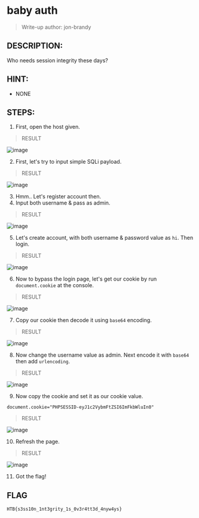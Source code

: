 # baby auth
> Write-up author: jon-brandy
## DESCRIPTION:
Who needs session integrity these days?
## HINT:
- NONE
## STEPS:
1. First, open the host given.

> RESULT

![image](https://user-images.githubusercontent.com/70703371/209568013-d2099f8e-d51d-48a2-b459-29cb003af21e.png)


2. First, let's try to input simple SQLi payload.

> RESULT

![image](https://user-images.githubusercontent.com/70703371/209568134-a82029fc-de23-478a-9bf8-c42249914fcf.png)


3. Hmm.. Let's register account then.
4. Input both username & pass as admin.

> RESULT

![image](https://user-images.githubusercontent.com/70703371/209568180-e497bcf1-de7a-4c10-a684-9e94fd505d3d.png)


5. Let's create account, with both username & password value as `hi`. Then login.

> RESULT

![image](https://user-images.githubusercontent.com/70703371/209568315-3f80db0d-ea83-4114-99c5-54fb9e4b5b6c.png)


6. Now to bypass the login page, let's get our cookie by run `document.cookie` at the console.

> RESULT

![image](https://user-images.githubusercontent.com/70703371/209568435-d02f74db-e1e8-438a-b153-f3d57ecf155b.png)


7. Copy our cookie then decode it using `base64` encoding.

> RESULT

![image](https://user-images.githubusercontent.com/70703371/209568549-845df6dd-91b3-473a-adb0-5cb7c9b129f1.png)


8. Now change the username value as admin. Next encode it with `base64` then add `urlencoding`.

> RESULT

![image](https://user-images.githubusercontent.com/70703371/209568659-b2d94644-05ea-474d-9aac-ba56f17ac52e.png)


9. Now copy the cookie and set it as our cookie value.

```
document.cookie="PHPSESSID-eyJ1c2VybmFtZSI6ImFkbWluIn0" 
```

> RESULT

![image](https://user-images.githubusercontent.com/70703371/209568837-5cd11809-0375-4ea1-9468-6f94e66591d1.png)


10. Refresh the page.

> RESULT

![image](https://user-images.githubusercontent.com/70703371/209568876-ae3fde2e-f0d8-4170-9757-24f1dd7820b3.png)


11. Got the flag!

## FLAG

```
HTB{s3ss10n_1nt3grity_1s_0v3r4tt3d_4nyw4ys}
```
